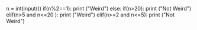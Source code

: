 n = int(input())
if(n%2==1):
    print ("Weird")
else:
    if(n>20):
        print ("Not Weird")
    elif(n>5 and n<=20 ):
        print ("Weird")
    elif(n>=2 and n<=5):
        print ("Not Weird")